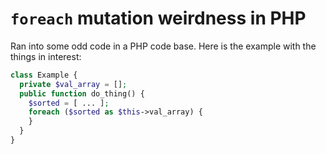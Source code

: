 # `foreach` mutation weirdness in PHP

Ran into some odd code in a PHP code base. Here is the example with the things in interest:

```php
class Example {
  private $val_array = [];
  public function do_thing() {
    $sorted = [ ... ];
    foreach ($sorted as $this->val_array) {
    }
  }
}
```
